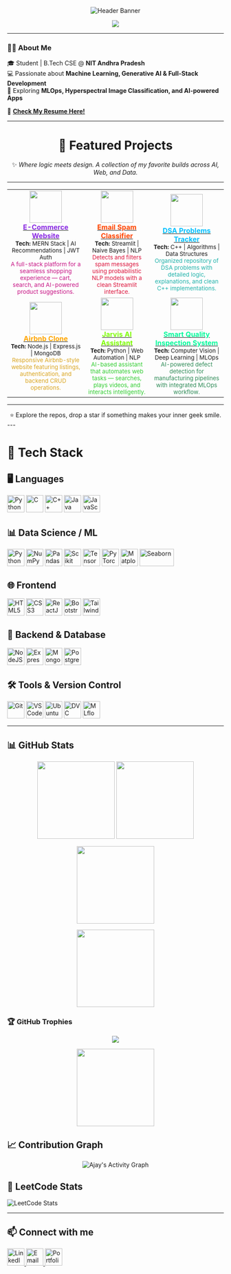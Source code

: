 <!-- Profile Header -->
<p align="center">
  <img src="https://media.licdn.com/dms/image/v2/D5616AQGH0w18wq3DFA/profile-displaybackgroundimage-shrink_350_1400/B56ZnfMpmXJYAg-/0/1760386260355?e=1762992000&v=beta&t=KTqnmDMXr6v0PK5kN-2dULxOyBGvUNCesbBWe20su5g" alt="Header Banner"/>
</p>

<p align="center">
  <a href="https://git.io/typing-svg">
    <img src="https://readme-typing-svg.herokuapp.com?font=Fira+Code&size=22&pause=1000&color=FF6B6B;FFA500;32CD32;1E90FF&center=true&vCenter=true&width=850&lines=Hi+It's+Me!!+Ajay+👋;Full+Stack%20%7C%20ML%20%7C%20Generative+AI%20Enthusiast;Always+Learning+New+Tech!"/>
  </a>
</p>



---

### 👨‍💻 About Me
🎓 Student | B.Tech CSE @ **NIT Andhra Pradesh**  
💻 Passionate about **Machine Learning, Generative AI & Full-Stack Development**  
🚀 Exploring **MLOps, Hyperspectral Image Classification, and AI-powered Apps**  

📄 [**Check My Resume Here!**](https://drive.google.com/file/d/1o1mWk8AtQ0Duc9UNoSVsh0Odv2F_UdOE/view?usp=sharing)

---
<div align="center">

# 🎨 **Featured Projects**

✨ *Where logic meets design. A collection of my favorite builds across AI, Web, and Data.*

</div>

---

<table align="center" style="border:none;">
  <tr>
    <td align="center" width="260" style="border:none;">
      <a href="https://github.com/Ajay-Kumar-Prasad/ECOMMERCE-WEBSITE">
        <img src="https://img.icons8.com/color/96/shopify.png" width="75"/><br>
        <b><span style="color:#8A2BE2;">E-Commerce Website</span></b>
      </a><br>
      <sub><b>Tech:</b> MERN Stack | AI Recommendations | JWT Auth</sub><br>
      <sub><span style="color:#C71585;">A full-stack platform for a seamless shopping experience — cart, search, and AI-powered product suggestions.</span></sub>
    </td>
    <td align="center" width="260" style="border:none;">
      <a href="https://github.com/Ajay-Kumar-Prasad/Email_Spam_Classifier_using_Naive_Bayes">
        <img src="https://img.icons8.com/color/96/mailbox-closed-flag-up--v1.png" width="75"/><br>
        <b><span style="color:#FF4500;">Email Spam Classifier</span></b>
      </a><br>
      <sub><b>Tech:</b> Streamlit | Naive Bayes | NLP</sub><br>
      <sub><span style="color:#DC143C;">Detects and filters spam messages using probabilistic NLP models with a clean Streamlit interface.</span></sub>
    </td>
    <td align="center" width="260" style="border:none;">
      <a href="https://github.com/Ajay-Kumar-Prasad/DSA-Problems-Tracker">
        <img src="https://img.icons8.com/color/96/flow-chart.png" width="75"/><br>
        <b><span style="color:#00BFFF;">DSA Problems Tracker</span></b>
      </a><br>
      <sub><b>Tech:</b> C++ | Algorithms | Data Structures</sub><br>
      <sub><span style="color:#20B2AA;">Organized repository of DSA problems with detailed logic, explanations, and clean C++ implementations.</span></sub>
    </td>
  </tr>

  <tr>
    <td align="center" width="260" style="border:none;">
      <a href="https://github.com/Ajay-Kumar-Prasad/MyMegaProject">
        <img src="https://img.icons8.com/color/96/airbnb.png" width="75"/><br>
        <b><span style="color:#FFA500;">Airbnb Clone</span></b>
      </a><br>
      <sub><b>Tech:</b> Node.js | Express.js | MongoDB</sub><br>
      <sub><span style="color:#DAA520;">Responsive Airbnb-style website featuring listings, authentication, and backend CRUD operations.</span></sub>
    </td>
    <td align="center" width="260" style="border:none;">
      <a href="https://github.com/Ajay-Kumar-Prasad/jarvis">
        <img src="https://img.icons8.com/color/96/robot-2.png" width="75"/><br>
        <b><span style="color:#7CFC00;">Jarvis AI Assistant</span></b>
      </a><br>
      <sub><b>Tech:</b> Python | Web Automation | NLP</sub><br>
      <sub><span style="color:#32CD32;">AI-based assistant that automates web tasks — searches, plays videos, and interacts intelligently.</span></sub>
    </td>
    <td align="center" width="260" style="border:none;">
      <a href="https://github.com/Ajay-Kumar-Prasad/Smart-Quality-Inspection-System">
        <img src="https://img.icons8.com/color/96/artificial-intelligence.png" width="75"/><br>
        <b><span style="color:#00FA9A;">Smart Quality Inspection System</span></b>
      </a><br>
      <sub><b>Tech:</b> Computer Vision | Deep Learning | MLOps</sub><br>
      <sub><span style="color:#2E8B57;">AI-powered defect detection for manufacturing pipelines with integrated MLOps workflow.</span></sub>
    </td>
  </tr>
</table>

---
<div align="center">
⭐ Explore the repos, drop a star if something makes your inner geek smile.
</div>
---

# 🚀 Tech Stack

## 🖥️ Languages
<p>
  <img src="https://cdn.jsdelivr.net/gh/devicons/devicon/icons/python/python-original.svg" alt="Python" width="40" height="40"/>
  <img src="https://cdn.jsdelivr.net/gh/devicons/devicon/icons/c/c-original.svg" alt="C" width="40" height="40"/>
  <img src="https://cdn.jsdelivr.net/gh/devicons/devicon/icons/cplusplus/cplusplus-original.svg" alt="C++" width="40" height="40"/>
  <img src="https://cdn.jsdelivr.net/gh/devicons/devicon/icons/java/java-original.svg" alt="Java" width="40" height="40"/>
  <img src="https://cdn.jsdelivr.net/gh/devicons/devicon/icons/javascript/javascript-original.svg" alt="JavaScript" width="40" height="40"/>
</p>

## 📊 Data Science / ML
<p>
  <img src="https://cdn.jsdelivr.net/gh/devicons/devicon/icons/python/python-original.svg" alt="Python" width="40" height="40"/>
  <img src="https://cdn.jsdelivr.net/gh/devicons/devicon/icons/numpy/numpy-original.svg" alt="NumPy" width="40" height="40"/>
  <img src="https://cdn.jsdelivr.net/gh/devicons/devicon/icons/pandas/pandas-original.svg" alt="Pandas" width="40" height="40"/>
  <img src="https://upload.wikimedia.org/wikipedia/commons/thumb/0/05/Scikit_learn_logo_small.svg/1280px-Scikit_learn_logo_small.svg.png" alt="Scikit Learn" width="40" height="40"/>
  <img src="https://cdn.jsdelivr.net/gh/devicons/devicon/icons/tensorflow/tensorflow-original.svg" alt="TensorFlow" width="40" height="40"/>
  <img src="https://cdn.jsdelivr.net/gh/devicons/devicon/icons/pytorch/pytorch-original.svg" alt="PyTorch" width="40" height="40"/>
  <img src="https://matplotlib.org/_static/images/logo2.svg" alt="Matplotlib" width="40" height="40"/>
  <img src="https://seaborn.pydata.org/_static/logo-wide-lightbg.svg" alt="Seaborn" width="80" height="40"/>
</p>

## 🌐 Frontend
<p>
  <img src="https://cdn.jsdelivr.net/gh/devicons/devicon/icons/html5/html5-original.svg" alt="HTML5" width="40" height="40"/>
  <img src="https://cdn.jsdelivr.net/gh/devicons/devicon/icons/css3/css3-original.svg" alt="CSS3" width="40" height="40"/>
  <img src="https://cdn.jsdelivr.net/gh/devicons/devicon/icons/react/react-original.svg" alt="ReactJS" width="40" height="40"/>
  <img src="https://cdn.jsdelivr.net/gh/devicons/devicon/icons/bootstrap/bootstrap-plain.svg" alt="Bootstrap" width="40" height="40" />
  <img src="https://cdn.jsdelivr.net/gh/devicons/devicon/icons/tailwindcss/tailwindcss-plain.svg" alt="TailwindCSS" width="40" height="40" />
</p>

## 💾 Backend & Database
<p>
  <img src="https://cdn.jsdelivr.net/gh/devicons/devicon/icons/nodejs/nodejs-original.svg" alt="NodeJS" width="40" height="40"/>
  <img src="https://cdn.jsdelivr.net/gh/devicons/devicon/icons/express/express-original.svg" alt="ExpressJS" width="40" height="40"/>
  <img src="https://cdn.jsdelivr.net/gh/devicons/devicon/icons/mongodb/mongodb-original.svg" alt="MongoDB" width="40" height="40"/>
  <img src="https://cdn.jsdelivr.net/gh/devicons/devicon/icons/postgresql/postgresql-original.svg" alt="PostgreSQL" width="40" height="40"/>
</p>

## 🛠️ Tools & Version Control
<p>
  <img src="https://cdn.jsdelivr.net/gh/devicons/devicon/icons/git/git-original.svg" alt="Git" width="40" height="40"/>
  <img src="https://cdn.jsdelivr.net/gh/devicons/devicon/icons/vscode/vscode-original.svg" alt="VSCode" width="40" height="40"/>
  <img src="https://cdn.jsdelivr.net/gh/devicons/devicon/icons/ubuntu/ubuntu-plain.svg" alt="Ubuntu" width="40" height="40"/>
   <img src="[https://www.svgrepo.com/svg/373568/dvc](https://encrypted-tbn0.gstatic.com/images?q=tbn:ANd9GcRZ4MNZqOZlDmY8_VtWUwLpPksCSEqRGx0IMQ&s)" alt="DVC" width="40" height="40"/>
   <img src="https://encrypted-tbn0.gstatic.com/images?q=tbn:ANd9GcQ8SRrObIPS4q8a_QXyw7WfDDeOMJf0KGnyUg&s" alt="MLflow" width="40" height="40"/>
</p>


---

## 📊 GitHub Stats
<p align="center">
  <img src="https://github-readme-stats.vercel.app/api?username=Ajay-Kumar-Prasad&show_icons=true&theme=radical" height="180"/>
  <img src="https://github-readme-stats.vercel.app/api/top-langs/?username=Ajay-Kumar-Prasad&layout=compact&theme=radical" height="180"/>
</p>

<p align="center">
  <img src="https://github-readme-streak-stats.herokuapp.com/?user=Ajay-Kumar-Prasad&theme=radical" height="180"/>
</p>

<p align="center">
  <img src="https://github-readme-stats.vercel.app/api/wakatime?username=Ajay-Kumar-Prasad&theme=tokyonight&hide_border=false&layout=compact" height="180"/>
</p>

### 🏆 GitHub Trophies 
<p align="center">
 <img src="https://github-profile-trophy.vercel.app/?username=Ajay-Kumar-Prasad&theme=tokyonight&no-frame=false&no-bg=true&margin-w=8&row=1"/>
</p>

<p align="center">
  <img src="https://github-readme-stats.vercel.app/api/wakatime?username=Ajay-Kumar-Prasad&theme=tokyonight&hide_border=false&layout=compact" height="180"/>
</p>

## 📈 Contribution Graph
<p align="center">
  <img src="https://github-readme-activity-graph.vercel.app/graph?username=Ajay-Kumar-Prasad&theme=tokyo-night&hide_border=true&area=true" alt="Ajay's Activity Graph"/>
</p>

## 🧩 LeetCode Stats

![LeetCode Stats](https://leetcard.jacoblin.cool/Ajay-Kumar-Prasad?theme=dark&font=Karma&ext=heatmap)

---

## 📫 Connect with me

<p>
  <a href="https://www.linkedin.com/in/Ajay-kumar-prasad-744b54287/" target="_blank">
    <img src="https://cdn.jsdelivr.net/gh/devicons/devicon/icons/linkedin/linkedin-original.svg" alt="LinkedIn" width="40" height="40"/>
  </a>
  <a href="mailto:ajayk10440@gmail.com">
    <img src="https://cdn.jsdelivr.net/gh/devicons/devicon/icons/google/google-original.svg" alt="Email" width="40" height="40"/>
  </a>
  <a href="https://your-portfolio-url.com" target="_blank">
    <img src="https://cdn-icons-png.flaticon.com/512/841/841364.png" alt="Portfolio" width="40" height="40"/>
  </a>
</p>

